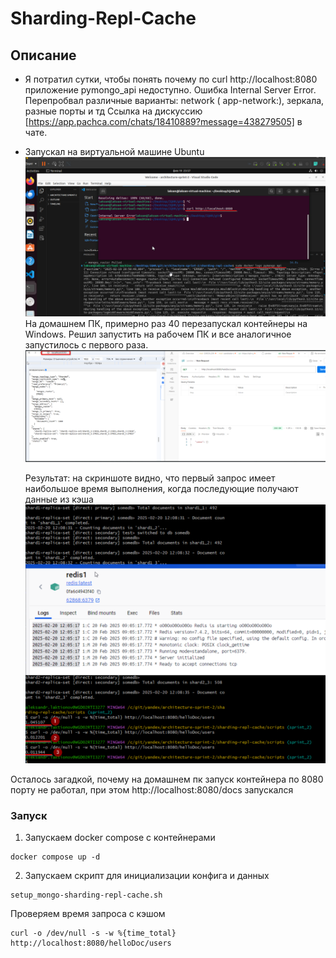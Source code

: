 # Sharding-Repl-Cache

## Описание

- Я потратил сутки, чтобы понять почему по curl http://localhost:8080 приложение pymongo_api недоступно. Ошибка Internal Server Error.
  Перепробвал различные варианты: network ( app-network:), зеркала, разные порты и тд
  Ссылка на дискуссию [https://app.pachca.com/chats/18410889?message=438279505] в чате.
- Запускал на виртуальной машине Ubuntu ![Ошибка на Ubuntu](./error_pymongo_container.png)
  На домашнем ПК, примерно раз 40 перезапускал контейнеры на Windows. Решил запустить на рабочем ПК и все аналогичное запустилось с первого раза. ![Долгожданный запуск](./enable_port_8080.png)

  Результат: на скриншоте видно, что первый запрос имеет наибольшое время выполнения, когда последующие получают данные из кэша
  ![Сравнения времени запросов](./result_task_4.png)

Осталось загадкой, почему на домашнем пк запуск контейнера по 8080 порту не работал, при этом http://localhost:8080/docs запускался

### Запуск

1. Запускаем docker compose с контейнерами

```shell
docker compose up -d
```

2. Запускаем скрипт для инициализации конфига и данных

```shell
setup_mongo-sharding-repl-cache.sh
```

Проверяем время запроса с кэшом

```shell
curl -o /dev/null -s -w %{time_total} http://localhost:8080/helloDoc/users
```
